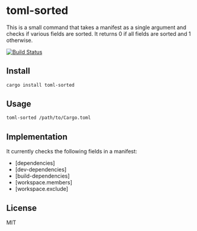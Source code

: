 # toml-sorted
This is a small command that takes a manifest as a single argument and checks if various fields
are sorted. It returns 0 if all fields are sorted and 1 otherwise.

[![Build Status](https://travis-ci.org/gsquire/toml-sorted.svg?branch=master)](https://travis-ci.org/gsquire/toml-sorted)

## Install
```sh
cargo install toml-sorted
```

## Usage
```sh
toml-sorted /path/to/Cargo.toml
```

## Implementation
It currently checks the following fields in a manifest:

- [dependencies]
- [dev-dependencies]
- [build-dependencies]
- [workspace.members]
- [workspace.exclude]

## License
MIT
